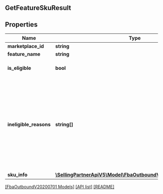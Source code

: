## GetFeatureSkuResult

## Properties

Name | Type | Description | Notes
------------ | ------------- | ------------- | -------------
**marketplace_id** | **string** | The requested marketplace. |
**feature_name** | **string** | The name of the feature. |
**is_eligible** | **bool** | When true, the seller SKU is eligible for the requested feature. |
**ineligible_reasons** | **string[]** | A list of one or more reasons that the seller SKU is ineligibile for the feature.<br><br>Possible values:<br>* MERCHANT_NOT_ENROLLED - The merchant isn't enrolled for the feature.<br>* SKU_NOT_ELIGIBLE - The SKU doesn't reside in a warehouse that supports the feature.<br>* INVALID_SKU - There is an issue with the SKU provided. | [optional]
**sku_info** | [**\SellingPartnerApiV5\Model\FbaOutboundV20200701\FeatureSku**](FeatureSku.md) |  | [optional]

[[FbaOutboundV20200701 Models]](../) [[API list]](../../Api) [[README]](../../../README.md)
